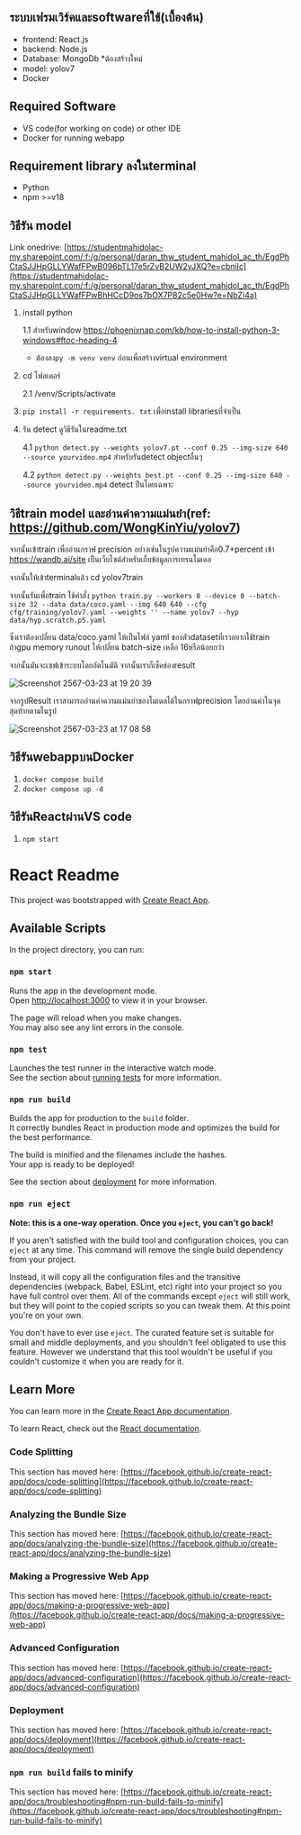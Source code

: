 ## ระบบเฟรมเวิร์คและsoftwareที่ใช้(เบื้องต้น)
- frontend: React.js
- backend: Node.js
- Database: MongoDb *ต้องสร้างใหม่
- model: yolov7
- Docker

## Required Software
- VS code(for working on code) or other IDE
- Docker for running webapp
  
## Requirement library ลงในterminal
- Python
- npm >=v18

## วิธีรัน model
Link onedrive: [https://studentmahidolac-my.sharepoint.com/:f:/g/personal/daran_thw_student_mahidol_ac_th/EgdPhCtaSJJHpGLLYWafFPwB096bTL17e5rZvB2UW2vJXQ?e=cbniIc](https://studentmahidolac-my.sharepoint.com/:f:/g/personal/daran_thw_student_mahidol_ac_th/EgdPhCtaSJJHpGLLYWafFPwBhHCcD9os7bOX7P82c5e0Hw?e=NbZi4a)

1. install python
   
   1.1 สำหรับwindow
   https://phoenixnap.com/kb/how-to-install-python-3-windows#ftoc-heading-4
   - ต้องลง`py -m venv venv` ก่อนเพื่อสร้างvirtual environment
3. cd โฟลเดอร์
   
   2.1 /venv/Scripts/activate 
5. ``pip install -r requirements. txt`` เพื่อinstall librariesที่จำเป็น
6. รัน detect ดูวิธีรันในreadme.txt

   4.1 `python detect.py --weights yolov7.pt --conf 0.25 --img-size 640 --source yourvideo.mp4` สำหรับรันdetect objectอื่นๆ
   
   4.2 `python detect.py --weights best.pt --conf 0.25 --img-size 640 --source yourvideo.mp4` detect ปืนโดยเฉพาะ

## วิธีtrain model และอ่านค่าความแม่นยำ(ref: https://github.com/WongKinYiu/yolov7)
จากนั้นเข้าtrain เพื่ออ่านกราฟ precision อย่างเช่นในรูปความแม่นยำคือ0.7+percent
เข้า https://wandb.ai/site เป็นเว็บไซต์สำหรับเก็บข้อมูลการเทรนโมเดล

จากนั้นให้เข้าterminalแล้ว cd yolov7train

จากนั้นรันเพื่อtrain ใช้คำสั่ง ```python train.py --workers 8 --device 0 --batch-size 32 --data data/coco.yaml --img 640 640 --cfg cfg/training/yolov7.yaml --weights '' --name yolov7 --hyp data/hyp.scratch.p5.yaml```

ซึ่งเราต้องเปลี่ยน data/coco.yaml ให้เป็นไฟล์ yaml ของตัวdatasetที่เราอยากใช้train ถ้าgpu memory runout ให้เปลี่ยน batch-size เหลือ 16หรือน้อยกว่า

จากนั้นมันจะเซฟเข้าระบบโดยอัตโนมัติ จากนั้นเราก็เช็คช่องresult

![Screenshot 2567-03-23 at 19 20 39](https://github.com/Piyachon1234/aj_paisarn_web/assets/78150887/be49cada-f8f5-49ad-8309-185b3dea6445)

จากรูปResult เราสามารถอ่านค่าความแม่นยำของโมเดลได้ในกราฟprecision โดยอ่านค่าในจุดสุดท้ายตามในรูป

![Screenshot 2567-03-23 at 17 08 58](https://github.com/Piyachon1234/aj_paisarn_web/assets/78150887/d4cff078-5e89-47ce-ad77-5935dd1848d8)

## วิธีรันwebappบนDocker
1. `docker compose build`
2. `docker compose up -d`

## วิธีรันReactผ่านVS code
1. `npm start`


# React Readme
This project was bootstrapped with [Create React App](https://github.com/facebook/create-react-app).

## Available Scripts

In the project directory, you can run:

### `npm start`

Runs the app in the development mode.\
Open [http://localhost:3000](http://localhost:3000) to view it in your browser.

The page will reload when you make changes.\
You may also see any lint errors in the console.

### `npm test`

Launches the test runner in the interactive watch mode.\
See the section about [running tests](https://facebook.github.io/create-react-app/docs/running-tests) for more information.

### `npm run build`

Builds the app for production to the `build` folder.\
It correctly bundles React in production mode and optimizes the build for the best performance.

The build is minified and the filenames include the hashes.\
Your app is ready to be deployed!

See the section about [deployment](https://facebook.github.io/create-react-app/docs/deployment) for more information.

### `npm run eject`

**Note: this is a one-way operation. Once you `eject`, you can't go back!**

If you aren't satisfied with the build tool and configuration choices, you can `eject` at any time. This command will remove the single build dependency from your project.

Instead, it will copy all the configuration files and the transitive dependencies (webpack, Babel, ESLint, etc) right into your project so you have full control over them. All of the commands except `eject` will still work, but they will point to the copied scripts so you can tweak them. At this point you're on your own.

You don't have to ever use `eject`. The curated feature set is suitable for small and middle deployments, and you shouldn't feel obligated to use this feature. However we understand that this tool wouldn't be useful if you couldn't customize it when you are ready for it.

## Learn More

You can learn more in the [Create React App documentation](https://facebook.github.io/create-react-app/docs/getting-started).

To learn React, check out the [React documentation](https://reactjs.org/).

### Code Splitting

This section has moved here: [https://facebook.github.io/create-react-app/docs/code-splitting](https://facebook.github.io/create-react-app/docs/code-splitting)

### Analyzing the Bundle Size

This section has moved here: [https://facebook.github.io/create-react-app/docs/analyzing-the-bundle-size](https://facebook.github.io/create-react-app/docs/analyzing-the-bundle-size)

### Making a Progressive Web App

This section has moved here: [https://facebook.github.io/create-react-app/docs/making-a-progressive-web-app](https://facebook.github.io/create-react-app/docs/making-a-progressive-web-app)

### Advanced Configuration

This section has moved here: [https://facebook.github.io/create-react-app/docs/advanced-configuration](https://facebook.github.io/create-react-app/docs/advanced-configuration)

### Deployment

This section has moved here: [https://facebook.github.io/create-react-app/docs/deployment](https://facebook.github.io/create-react-app/docs/deployment)

### `npm run build` fails to minify

This section has moved here: [https://facebook.github.io/create-react-app/docs/troubleshooting#npm-run-build-fails-to-minify](https://facebook.github.io/create-react-app/docs/troubleshooting#npm-run-build-fails-to-minify)


